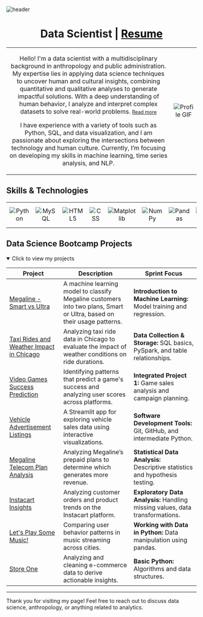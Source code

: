 ![header](https://capsule-render.vercel.app/api?type=venom&color=auto&height=300&section=header&text=Maria%20Carolina&fontSize=90)

<h1 style="text-align: center;">Data Scientist | <a href="https://carolinagles.github.io/mypage/" target="_blank" style="color: black;">Resume</a></h1>

<table style="border: none; width: 100%; text-align: center;">
    <tr>
        <td class="text" style="border: none;">
            <p>Hello! I'm a data scientist with a multidisciplinary background in anthropology and public administration. My expertise lies in applying data science techniques to uncover human and cultural insights, combining quantitative and qualitative analyses to generate impactful solutions. With a deep understanding of human behavior, I analyze and interpret complex datasets to solve real-world problems. <a href="https://github.com/carolinagles/carolinagles/blob/main/anthropology_and_data_science.ipynb" style="font-size: 0.8em;">Read more</a></p>
            <p>I have experience with a variety of tools such as Python, SQL, and data visualization, and I am passionate about exploring the intersections between technology and human culture. Currently, I’m focusing on developing my skills in machine learning, time series analysis, and NLP.</p>
        </td>
        <td class="image" style="border: none; text-align: center;">
            <img src="https://github.com/Anmol-Baranwal/Cool-GIFs-For-GitHub/assets/74038190/0b335028-1d3d-4ee5-b5b3-a373d499be7e" alt="Profile GIF" style="max-width: 100%; height: auto;">
        </td>
    </tr>
</table>



<h2>Skills & Technologies</h2>
<table style="width: 100%; text-align: center; border: none;">
    <tr>
        <td style="border: none;"><img src="https://img.shields.io/badge/python-3670A0?style=for-the-badge&logo=python&logoColor=ffdd54" alt="Python"></td>
        <td style="border: none;"><img src="https://img.shields.io/badge/mysql-4479A1.svg?style=for-the-badge&logo=mysql&logoColor=white" alt="MySQL"></td>
        <td style="border: none;"><img src="https://img.shields.io/badge/html5-%23E34F26.svg?style=for-the-badge&logo=html5&logoColor=white" alt="HTML5"></td>
        <td style="border: none;"><img src="https://img.shields.io/badge/CSS3-1572B6?style=for-the-badge&logo=css3&logoColor=white" alt="CSS"></td>
        <td style="border: none;"><img src="https://img.shields.io/badge/Matplotlib-%23ffffff.svg?style=for-the-badge&logo=Matplotlib&logoColor=black" alt="Matplotlib"></td>
        <td style="border: none;"><img src="https://img.shields.io/badge/numpy-%23013243.svg?style=for-the-badge&logo=numpy&logoColor=white" alt="NumPy"></td>
        <td style="border: none;"><img src="https://img.shields.io/badge/pandas-%23150458.svg?style=for-the-badge&logo=pandas&logoColor=white" alt="Pandas"></td>
        <td style="border: none;"><img src="https://img.shields.io/badge/Plotly-%233F4F75.svg?style=for-the-badge&logo=plotly&logoColor=white" alt="Plotly"></td>
           <td style="border: none;"><img src="https://img.shields.io/badge/scikit--learn-%23F7931E.svg?style=for-the-badge&logo=scikit-learn&logoColor=white" alt="scikit-learn"></td>
        <td style="border: none;"><img src="https://img.shields.io/badge/SciPy-%230C55A5.svg?style=for-the-badge&logo=scipy&logoColor=white" alt="SciPy"></td>
    </tr>
</table>



## Data Science Bootcamp Projects

<details open>
<summary>Click to view my projects</summary>

| Project | Description | Sprint Focus |
|------|---------------------|--------------|
| [Megaline - Smart vs Ultra](https://github.com/carolinagles/datascience/blob/main/8.Introduction_to_machine_learning/megaline_smart_ultra_en.ipynb) | A machine learning model to classify Megaline customers into two plans, Smart or Ultra, based on their usage patterns. | **Introduction to Machine Learning:** Model training and regression. |
| [Taxi Rides and Weather Impact in Chicago](https://github.com/carolinagles/datascience/blob/main/7.Data_%20collection_%20and_storage_(SQL)/taxis_en.ipynb) | Analyzing taxi ride data in Chicago to evaluate the impact of weather conditions on ride durations. | **Data Collection & Storage:** SQL basics, PySpark, and table relationships. |
| [Video Games Success Prediction](https://github.com/carolinagles/datascience/blob/main/6.I_Python_and_Software_Engineering/games.ipynb) | Identifying patterns that predict a game's success and analyzing user scores across platforms. | **Integrated Project 1:** Game sales analysis and campaign planning. |
| [Vehicle Advertisement Listings](https://six-sprint.onrender.com/) | A Streamlit app for exploring vehicle sales data using interactive visualizations. | **Software Development Tools:** Git, GitHub, and intermediate Python. |
| [Megaline Telecom Plan Analysis](https://github.com/carolinagles/datascience/tree/main/4.Statistical_data_analysis) | Analyzing Megaline’s prepaid plans to determine which generates more revenue. | **Statistical Data Analysis:** Descriptive statistics and hypothesis testing. |
| [Instacart Insights](https://github.com/carolinagles/datascience/blob/main/3.Data_wrangling/instacart_notebook.ipynb) | Analyzing customer orders and product trends on the Instacart platform. | **Exploratory Data Analysis:** Handling missing values, data transformations. |
| [Let's Play Some Music!](https://github.com/carolinagles/datascience/blob/main/2.Basic_python_II/music_notebook.ipynb) | Comparing user behavior patterns in music streaming across cities. | **Working with Data in Python:** Data manipulation using pandas. |
| [Store One](https://github.com/carolinagles/datascience/blob/main/1.Basic_python/ecommerce_notebook.ipynb) | Analyzing and cleaning e-commerce data to derive actionable insights. | **Basic Python:** Algorithms and data structures. |

</details>


---

Thank you for visiting my page! Feel free to reach out to discuss data science, anthropology, or anything related to analytics. 
